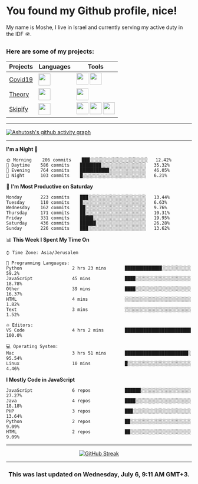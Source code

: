 <h1>You found my Github profile, nice!</h1>
<p>
    My name is Moshe, I live in Israel and currently serving my active duty in the IDF 🪖.
</p>

<h3>Here are some of my projects:</h3>

| Projects                                          | Languages                                                                                   | Tools                                                                                                                                                                                                                                                                       |
| ------------------------------------------------- | ------------------------------------------------------------------------------------------- | --------------------------------------------------------------------------------------------------------------------------------------------------------------------------------------------------------------------------------------------------------------------------- |
| [Covid19](https://github.com/jewishmoses/covid19) | <img height="32" width="32" src="https://unpkg.com/simple-icons@v6/icons/php.svg" />        | <img height="32" width="32" src="https://unpkg.com/simple-icons@v6/icons/laravel.svg" /> <img height="32" width="32" src="https://unpkg.com/simple-icons@v6/icons/livewire.svg" />                                                                                          |
| [Theory](https://github.com/jewishmoses/theory)   | <img height="32" width="32" src="https://unpkg.com/simple-icons@v6/icons/python.svg" />     | <img height="32" width="32" src="https://unpkg.com/simple-icons@v6/icons/django.svg" />                                                                                                                                                                                     |
| [Skipify](https://github.com/jewishmoses/skipify) | <img height="32" width="32" src="https://unpkg.com/simple-icons@v6/icons/javascript.svg" /> | <img height="32" width="32" src="https://unpkg.com/simple-icons@v6/icons/sqlite.svg" /> <img height="32" width="32" src="https://unpkg.com/simple-icons@v6/icons/sequelize.svg" /> <img height="32" width="32" src="https://unpkg.com/simple-icons@v6/icons/express.svg" /> |

<hr />

[![Ashutosh's github activity graph](https://activity-graph.herokuapp.com/graph?username=jewishmoses&theme=github&bg_color=fff&line=216e39&color=000&point=000)](https://github.com/jewishmoses/github-readme-activity-graph)

<hr />

<!--START_SECTION:waka-->
**I'm a Night 🦉** 

```text
🌞 Morning    206 commits    ███░░░░░░░░░░░░░░░░░░░░░░   12.42% 
🌆 Daytime    586 commits    ████████░░░░░░░░░░░░░░░░░   35.32% 
🌃 Evening    764 commits    ███████████░░░░░░░░░░░░░░   46.05% 
🌙 Night      103 commits    █░░░░░░░░░░░░░░░░░░░░░░░░   6.21%

```
📅 **I'm Most Productive on Saturday** 

```text
Monday       223 commits    ███░░░░░░░░░░░░░░░░░░░░░░   13.44% 
Tuesday      110 commits    █░░░░░░░░░░░░░░░░░░░░░░░░   6.63% 
Wednesday    162 commits    ██░░░░░░░░░░░░░░░░░░░░░░░   9.76% 
Thursday     171 commits    ██░░░░░░░░░░░░░░░░░░░░░░░   10.31% 
Friday       331 commits    █████░░░░░░░░░░░░░░░░░░░░   19.95% 
Saturday     436 commits    ██████░░░░░░░░░░░░░░░░░░░   26.28% 
Sunday       226 commits    ███░░░░░░░░░░░░░░░░░░░░░░   13.62%

```


📊 **This Week I Spent My Time On** 

```text
⌚︎ Time Zone: Asia/Jerusalem

💬 Programming Languages: 
Python                   2 hrs 23 mins       ██████████████░░░░░░░░░░░   59.2% 
JavaScript               45 mins             ████░░░░░░░░░░░░░░░░░░░░░   18.78% 
Other                    39 mins             ████░░░░░░░░░░░░░░░░░░░░░   16.37% 
HTML                     4 mins              ░░░░░░░░░░░░░░░░░░░░░░░░░   1.82% 
Text                     3 mins              ░░░░░░░░░░░░░░░░░░░░░░░░░   1.52%

🔥 Editors: 
VS Code                  4 hrs 2 mins        █████████████████████████   100.0%

💻 Operating System: 
Mac                      3 hrs 51 mins       ████████████████████████░   95.54% 
Linux                    10 mins             █░░░░░░░░░░░░░░░░░░░░░░░░   4.46%

```

**I Mostly Code in JavaScript** 

```text
JavaScript               6 repos             ██████░░░░░░░░░░░░░░░░░░░   27.27% 
Java                     4 repos             ████░░░░░░░░░░░░░░░░░░░░░   18.18% 
PHP                      3 repos             ███░░░░░░░░░░░░░░░░░░░░░░   13.64% 
Python                   2 repos             ██░░░░░░░░░░░░░░░░░░░░░░░   9.09% 
HTML                     2 repos             ██░░░░░░░░░░░░░░░░░░░░░░░   9.09%

```



<!--END_SECTION:waka-->

<hr />

<div align="center">

[![GitHub Streak](https://github-readme-streak-stats.herokuapp.com?user=jewishmoses&date_format=M%20j%5B%2C%20Y%5D)](https://git.io/streak-stats)

</div>

<hr/>

<div align="center">
    <h3>This was last updated on Wednesday, July 6, 9:11 AM GMT+3.</h3>
</div>

